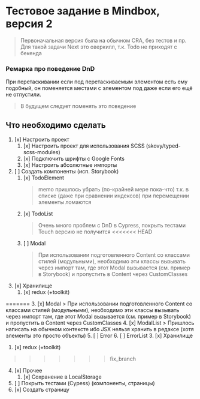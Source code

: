 # Тестовое задание в Mindbox, версия 2

> Первоначальная версия была на обычном CRA, без тестов и пр.
> Для такой задачи Next это оверкилл, т.к. Todo не приходят с бекенда

### Ремарка про поведение DnD

При перетаскивании если под перетаскиваемым элементом есть ему подобный, он поменяется местами с элементом под даже если его ещё не отпустили.

> В будущем следует поменять это поведение

## Что необходимо сделать

1. [x] Настроить проект
   1. [x] Настроить проект для использования SCSS (skovy/typed-scss-modules)
   2. [x] Подключить шрифты с Google Fonts
   3. [x] Настроить абсолютные импорты
2. [ ] Создать компоненты (исп. Storybook)
   1. [x] TodoElement
      > memo пришлось убрать (по-крайней мере пока-что) т.к. в списке (даже при сравнении индексов) при перемещении элементы ломаются
   2. [x] TodoList
      > Очень много проблем с DnD в Cypress, покрыть тестами Touch версию не получится
<<<<<<< HEAD
   3. [ ] Modal
      > При использовании подготовленного Content со классами стилей (модульными), необходимо эти классы вызывать через импорт там, где этот Modal вызывается (см. пример в Storybook) и пропустить в Content через CustomClasses
3. [x] Хранилище
   1. [x] redux (+toolkit)
   <!-- 2. [ ] sagas -->
=======
   3. [x] Modal
      > При использовании подготовленного Content со классами стилей (модульными), необходимо эти классы вызывать через импорт там, где этот Modal вызывается (см. пример в Storybook) и пропустить в Content через CustomClasses
   4. [x] ModalList
      > Пришлось написать на обычном контексте ибо JSX нельзя хранить в редаксе (хотя элементы это просто объекты)
   5. [ ] Error
   6. [ ] ErrorList
3. [x] Хранилище
   1. [x] redux (+toolkit)
>>>>>>> fix_branch
4. [x] Прочее
   1. [x] Сохранение в LocalStorage
5. [ ] Покрыть тестами (Cypess) (компоненты, страницы)
6. [x] Создать страницу
